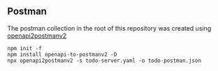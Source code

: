 ## Postman

The postman collection in the root of this repository was created using [openapi2postmanv2](https://github.com/postmanlabs/openapi-to-postman)

```
npm init -f
npm install openapi-to-postmanv2 -D
npx openapi2postmanv2 -s todo-server.yaml -o todo-postman.json
```
